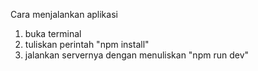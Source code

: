 Cara menjalankan aplikasi
1. buka terminal 
2. tuliskan perintah "npm install"
3. jalankan servernya dengan menuliskan "npm run dev"